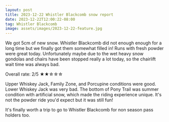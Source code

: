 ```yaml
---
layout: post
title: 2023-12-22 Whistler Blackcomb snow report
date: 2023-12-22T12:00:22-08:00
tag: Whistler Blackcomb
image: assets/images/2023-12-22-feature.jpg
---
```


We got 5cm of new snow. Whistler Blackcomb did not enough enough for a long time but we finally got them somewhat filled in! Runs with fresh powder were great today. Unfortunately maybe due to the wet heavy snow gondolas and chairs have been stopped really a lot today, so the chairlift wait time was always bad.

Overall rate: 2/5 ★★☆☆☆

Upper Whiskey Jack, Family Zone, and Porcupine conditions were good. Lower Whiskey Jack was very bad. The bottom of Pony Trail was summer condition with artificial snow, which made the riding experience unique. It's not the powder ride you'd expect but it was still fun!

It's finally worth a trip to go to Whistler Blackcomb for non season pass holders too.
